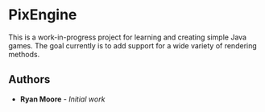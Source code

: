 # PixEngine
This is a work-in-progress project for learning and creating simple Java games. The goal currently is to add
support for a wide variety of rendering methods.

## Authors
* **Ryan Moore** - *Initial work*